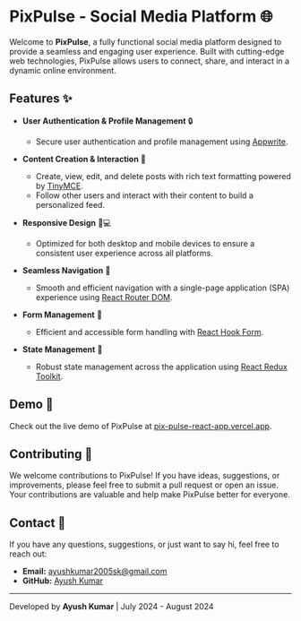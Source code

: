 # PixPulse - Social Media Platform 🌐

Welcome to **PixPulse**, a fully functional social media platform designed to provide a seamless and engaging user experience. Built with cutting-edge web technologies, PixPulse allows users to connect, share, and interact in a dynamic online environment.

## Features ✨

- **User Authentication & Profile Management** 🔒
  - Secure user authentication and profile management using [Appwrite](https://appwrite.io/).
  
- **Content Creation & Interaction** 📝
  - Create, view, edit, and delete posts with rich text formatting powered by [TinyMCE](https://www.tiny.cloud/).
  - Follow other users and interact with their content to build a personalized feed.

- **Responsive Design** 📱💻
  - Optimized for both desktop and mobile devices to ensure a consistent user experience across all platforms.

- **Seamless Navigation** 🚀
  - Smooth and efficient navigation with a single-page application (SPA) experience using [React Router DOM](https://reactrouter.com/).

- **Form Management** 📝
  - Efficient and accessible form handling with [React Hook Form](https://react-hook-form.com/).

- **State Management** 🧠
  - Robust state management across the application using [React Redux Toolkit](https://redux-toolkit.js.org/).

## Demo 🎥

Check out the live demo of PixPulse at [pix-pulse-react-app.vercel.app](https://pix-pulse-react-app.vercel.app).

## Contributing 🤝

We welcome contributions to PixPulse! If you have ideas, suggestions, or improvements, please feel free to submit a pull request or open an issue. Your contributions are valuable and help make PixPulse better for everyone.

## Contact 📧

If you have any questions, suggestions, or just want to say hi, feel free to reach out:

- **Email:** [ayushkumar2005sk@gmail.com](mailto:ayushkumar2005sk@gmail.com)
- **GitHub:** [Ayush Kumar](https://github.com/AyushKumarDEVs)

---

Developed by **Ayush Kumar** | July 2024 - August 2024
